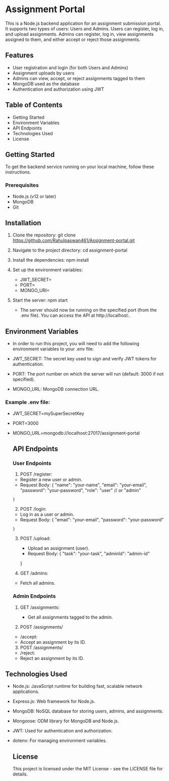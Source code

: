 # Assignment  Portal

This is a Node.js backend application for an assignment submission portal. It supports two types of users: Users and Admins. Users can register,
log in, and upload assignments. Admins can register, log in, view assignments assigned to them, and either accept or reject those assignments.

## Features
- User registration and login (for both Users and Admins)
- Assignment uploads by users
- Admins can view, accept, or reject assignments tagged to them
- MongoDB used as the database
- Authentication and authorization using JWT

## Table of Contents
- Getting Started
- Environment Variables
- API Endpoints
- Technologies Used
- License

## Getting Started
 To get the backend service running on your local machine, follow these instructions.

 ### Prerequisites
 - Node.js (v12 or later)
 - MongoDB
 - Git

## Installation
1. Clone the repository:
   git clone https://github.com/Rahulpaswan461/Assignment-portal.git
2. Navigate to the project directory:
   cd assignment-portal
3. Install the dependencies:
    npm install
4. Set up the environment variables:
    - JWT_SECRET=<your-secret-key>
    - PORT=<port-number>
    - MONGO_URI=<your-mongodb-url>
5. Start the server:
   npm start

   - The server should now be running on the specified port (from the .env file). You can access the API at http://localhost:<port>.
  

## Environment Variables

-  In order to run this project, you will need to add the following environment variables to your .env file:

- JWT_SECRET: The secret key used to sign and verify JWT tokens for authentication.
- PORT: The port number on which the server will run (default: 3000 if not specified).
- MONGO_URL: MongoDB connection URL.

  
 ### Example .env file:
- JWT_SECRET=mySuperSecretKey
- PORT=3000
- MONGO_URL=mongodb://localhost:27017/assignment-portal

  ## API Endpoints
   ### User Endpoints
   1. POST /register:
     - Register a new user or admin.
     - Request Body:
      {
        "name": "your-name",
        "email": "your-email",
        "password": "your-password",
        "role": "user" // or "admin"
 
      }
  
   2. POST /login:
     - Log in as a user or admin.
     - Request Body:
      {
        "email": "your-email",
        "password": "your-password"
 
      }
  
   3. POST /upload:
      - Upload an assignment (user).
      - Request Body:
      {
        "task": "your-task",
        "adminId": "admin-id"
     
      }
      
   5. GET /admins: 
     - Fetch all admins.

  ### Admin Endpoints
  1. GET /assignments:
     - Get all assignments tagged to the admin.
       
  2. POST /assignments/
    - /accept:
    - Accept an assignment by its ID.
      
  3. POST /assignments/
    - /reject:
    - Reject an assignment by its ID.

 ## Technologies Used
- Node.js: JavaScript runtime for building fast, scalable network applications.
- Express.js: Web framework for Node.js.
- MongoDB: NoSQL database for storing users, admins, and assignments.
- Mongoose: ODM library for MongoDB and Node.js.
- JWT: Used for authentication and authorization.
- dotenv: For managing environment variables.

  ## License
  This project is licensed under the MIT License - see the LICENSE file for details.
